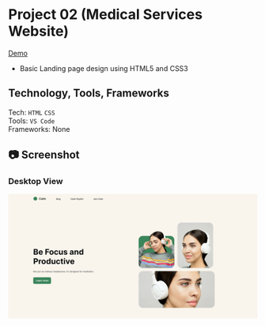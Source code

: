 # Project 02 (Medical Services Website)
[Demo](https://651281630598c71ec7292fe3--eloquent-smakager-3f4344.netlify.app/)
- Basic Landing page design using HTML5 and CSS3
## Technology, Tools, Frameworks
Tech: `HTML` `CSS` <br>
Tools: `VS Code` <br>
Frameworks: None

## 📷 Screenshot
### Desktop View
![Desktop](./output.png)

